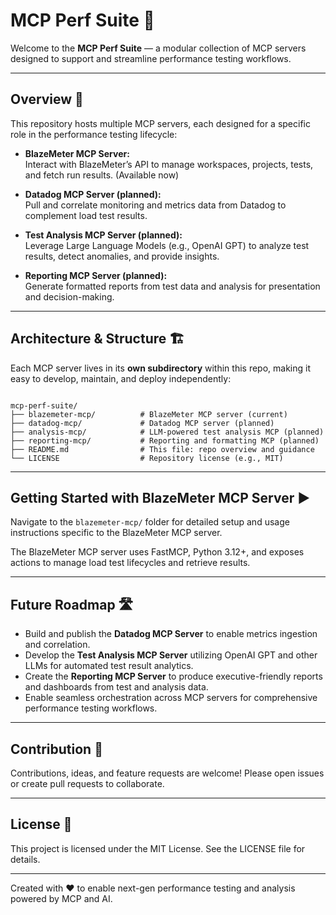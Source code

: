 # MCP Perf Suite 🚀

Welcome to the **MCP Perf Suite** — a modular collection of MCP servers designed to support and streamline performance testing workflows.

---

## Overview 📖

This repository hosts multiple MCP servers, each designed for a specific role in the performance testing lifecycle:

- **BlazeMeter MCP Server:**  
  Interact with BlazeMeter’s API to manage workspaces, projects, tests, and fetch run results. (Available now)

- **Datadog MCP Server (planned):**  
  Pull and correlate monitoring and metrics data from Datadog to complement load test results.

- **Test Analysis MCP Server (planned):**  
  Leverage Large Language Models (e.g., OpenAI GPT) to analyze test results, detect anomalies, and provide insights.

- **Reporting MCP Server (planned):**  
  Generate formatted reports from test data and analysis for presentation and decision-making.

---

## Architecture & Structure 🏗️

Each MCP server lives in its **own subdirectory** within this repo, making it easy to develop, maintain, and deploy independently:

```

mcp-perf-suite/
├── blazemeter-mcp/          # BlazeMeter MCP server (current)
├── datadog-mcp/             # Datadog MCP server (planned)
├── analysis-mcp/            # LLM-powered test analysis MCP (planned)
├── reporting-mcp/           # Reporting and formatting MCP (planned)
├── README.md                # This file: repo overview and guidance
└── LICENSE                  # Repository license (e.g., MIT)

```

---

## Getting Started with BlazeMeter MCP Server ▶️

Navigate to the `blazemeter-mcp/` folder for detailed setup and usage instructions specific to the BlazeMeter MCP server.

The BlazeMeter MCP server uses FastMCP, Python 3.12+, and exposes actions to manage load test lifecycles and retrieve results.

---

## Future Roadmap 🛣️

- Build and publish the **Datadog MCP Server** to enable metrics ingestion and correlation.  
- Develop the **Test Analysis MCP Server** utilizing OpenAI GPT and other LLMs for automated test result analytics.  
- Create the **Reporting MCP Server** to produce executive-friendly reports and dashboards from test and analysis data.  
- Enable seamless orchestration across MCP servers for comprehensive performance testing workflows.

---

## Contribution 🤝

Contributions, ideas, and feature requests are welcome! Please open issues or create pull requests to collaborate.

---

## License 📜

This project is licensed under the MIT License. See the LICENSE file for details.

---

Created with ❤️ to enable next-gen performance testing and analysis powered by MCP and AI.
```
